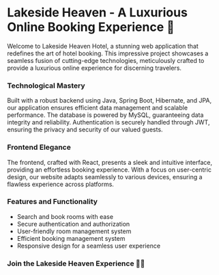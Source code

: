 <h1>Lakeside Heaven - A Luxurious Online Booking Experience 🙏</h1>

Welcome to Lakeside Heaven Hotel, a stunning web application that redefines the art of hotel booking. This impressive project showcases a seamless fusion of cutting-edge technologies, meticulously crafted to provide a luxurious online experience for discerning travelers.

<h3>Technological Mastery</h3>

Built with a robust backend using Java, Spring Boot, Hibernate, and JPA, our application ensures efficient data management and scalable performance. The database is powered by MySQL, guaranteeing data integrity and reliability. Authentication is securely handled through JWT, ensuring the privacy and security of our valued guests.

<h3>Frontend Elegance</h3>

The frontend, crafted with React, presents a sleek and intuitive interface, providing an effortless booking experience. With a focus on user-centric design, our website adapts seamlessly to various devices, ensuring a flawless experience across platforms.

<h3>Features and Functionality</h3>

- Search and book rooms with ease
- Secure authentication and authorization
- User-friendly room management system
- Efficient booking management system
- Responsive design for a seamless user experience

<h3>Join the Lakeside Heaven Experience 🧡💥</h3>
